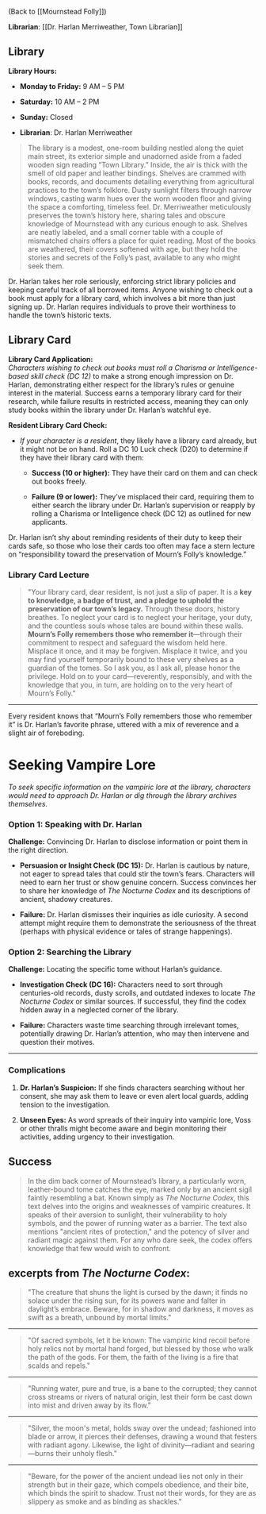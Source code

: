
(Back to [[Mournstead Folly]])

**Librarian**: [[Dr. Harlan Merriweather, Town Librarian]]

## Library

**Library Hours:**
- **Monday to Friday:** 9 AM – 5 PM
- **Saturday:** 10 AM – 2 PM
- **Sunday:** Closed

- **Librarian**: Dr. Harlan Merriweather

>The library is a modest, one-room building nestled along the quiet main street, its exterior simple and unadorned aside from a faded wooden sign reading “Town Library.” Inside, the air is thick with the smell of old paper and leather bindings. Shelves are crammed with books, records, and documents detailing everything from agricultural practices to the town’s folklore. Dusty sunlight filters through narrow windows, casting warm hues over the worn wooden floor and giving the space a comforting, timeless feel. Dr. Merriweather meticulously preserves the town’s history here, sharing tales and obscure knowledge of Mournstead with any curious enough to ask. 
>Shelves are neatly labeled, and a small corner table with a couple of mismatched chairs offers a place for quiet reading. Most of the books are weathered, their covers softened with age, but they hold the stories and secrets of the Folly’s past, available to any who might seek them.

Dr. Harlan takes her role seriously, enforcing strict library policies and keeping careful track of all borrowed items. Anyone wishing to check out a book must apply for a library card, which involves a bit more than just signing up. Dr. Harlan requires individuals to prove their worthiness to handle the town’s historic texts.

## Library Card

**Library Card Application:**  
_Characters wishing to check out books must roll a Charisma or Intelligence-based skill check (DC 12)_ to make a strong enough impression on Dr. Harlan, demonstrating either respect for the library’s rules or genuine interest in the material. Success earns a temporary library card for their research, while failure results in restricted access, meaning they can only study books within the library under Dr. Harlan’s watchful eye.

**Resident Library Card Check:**

- _If your character is a resident_, they likely have a library card already, but it might not be on hand. Roll a DC 10 Luck check (D20) to determine if they have their library card with them:
    - **Success (10 or higher):** They have their card on them and can check out books freely.
	
    - **Failure (9 or lower):** They’ve misplaced their card, requiring them to either search the library under Dr. Harlan’s supervision or reapply by rolling a Charisma or Intelligence check (DC 12) as outlined for new applicants.

Dr. Harlan isn’t shy about reminding residents of their duty to keep their cards safe, so those who lose their cards too often may face a stern lecture on “responsibility toward the preservation of Mourn’s Folly’s knowledge.”

### Library Card Lecture

>"Your library card, dear resident, is not just a slip of paper. It is a **key to knowledge, a badge of trust, and a pledge to uphold the preservation of our town’s legacy.** Through these doors, history breathes. To neglect your card is to neglect your heritage, your duty, and the countless souls whose tales are bound within these walls.
>**Mourn’s Folly remembers those who remember it**—through their commitment to respect and safeguard the wisdom held here. Misplace it once, and it may be forgiven. Misplace it twice, and you may find yourself temporarily bound to these very shelves as a guardian of the tomes.
>So I ask you, as I ask all, please honor the privilege. Hold on to your card—reverently, responsibly, and with the knowledge that you, in turn, are holding on to the very heart of Mourn’s Folly."

---

Every resident knows that “Mourn’s Folly remembers those who remember it” is Dr. Harlan’s favorite phrase, uttered with a mix of reverence and a slight air of foreboding.

# Seeking Vampire Lore

*To seek specific information on the vampiric lore at the library, characters would need to approach Dr. Harlan or dig through the library archives themselves.*

### Option 1: Speaking with Dr. Harlan

**Challenge:** Convincing Dr. Harlan to disclose information or point them in the right direction.

- **Persuasion or Insight Check (DC 15):** Dr. Harlan is cautious by nature, not eager to spread tales that could stir the town’s fears. Characters will need to earn her trust or show genuine concern. Success convinces her to share her knowledge of _The Nocturne Codex_ and its descriptions of ancient, shadowy creatures.

- **Failure:** Dr. Harlan dismisses their inquiries as idle curiosity. A second attempt might require them to demonstrate the seriousness of the threat (perhaps with physical evidence or tales of strange happenings).

### Option 2: Searching the Library

**Challenge:** Locating the specific tome without Harlan’s guidance.

- **Investigation Check (DC 16):** Characters need to sort through centuries-old records, dusty scrolls, and outdated indexes to locate _The Nocturne Codex_ or similar sources. If successful, they find the codex hidden away in a neglected corner of the library.

- **Failure:** Characters waste time searching through irrelevant tomes, potentially drawing Dr. Harlan’s attention, who may then intervene and question their motives.

---

### Complications

1. **Dr. Harlan’s Suspicion:** If she finds characters searching without her consent, she may ask them to leave or even alert local guards, adding tension to the investigation.

2. **Unseen Eyes:** As word spreads of their inquiry into vampiric lore, Voss or other thralls might become aware and begin monitoring their activities, adding urgency to their investigation.


## Success

>In the dim back corner of Mournstead’s library, a particularly worn, leather-bound tome catches the eye, marked only by an ancient sigil faintly resembling a bat. Known simply as _The Nocturne Codex_, this text delves into the origins and weaknesses of vampiric creatures. It speaks of their aversion to sunlight, their vulnerability to holy symbols, and the power of running water as a barrier. The text also mentions "ancient rites of protection," and the potency of silver and radiant magic against them. For any who dare seek, the codex offers knowledge that few would wish to confront.

## excerpts from _The Nocturne Codex_:

> "The creature that shuns the light is cursed by the dawn; it finds no solace under the rising sun, for its powers wane and falter in daylight’s embrace. Beware, for in shadow and darkness, it moves as swift as a breath, unbound by mortal limits."

---

> "Of sacred symbols, let it be known: The vampiric kind recoil before holy relics not by mortal hand forged, but blessed by those who walk the path of the gods. For them, the faith of the living is a fire that scalds and repels."

---

> "Running water, pure and true, is a bane to the corrupted; they cannot cross streams or rivers of natural origin, lest their form be cast down into mist and driven away by its flow."

---

> "Silver, the moon's metal, holds sway over the undead; fashioned into blade or arrow, it pierces their defenses, drawing a wound that festers with radiant agony. Likewise, the light of divinity—radiant and searing—burns their unholy flesh."

---

> "Beware, for the power of the ancient undead lies not only in their strength but in their gaze, which compels obedience, and their bite, which binds the spirit to shadow. Trust not their words, for they are as slippery as smoke and as binding as shackles."